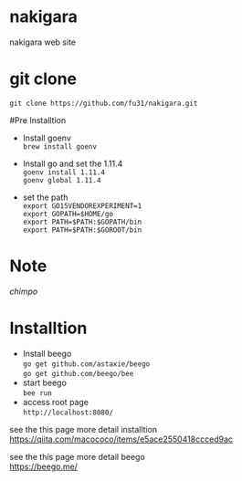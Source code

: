 # nakigara
nakigara web site 


# git clone

`git clone https://github.com/fu31/nakigara.git`

#Pre Installtion

- Install goenv  
`brew install goenv`   

- Install go and set the 1.11.4  
`goenv install 1.11.4`  
`goenv global 1.11.4`  

- set the path  
`export GO15VENDOREXPERIMENT=1`  
`export GOPATH=$HOME/go`  
`export PATH=$PATH:$GOPATH/bin`  
`export PATH=$PATH:$GOROOT/bin`  

# Note  
_chimpo_

# Installtion  

- Install beego  
`go get github.com/astaxie/beego`  
`go get github.com/beego/bee`  
- start beego  
`bee run`  
- access root page  
`http://localhost:8080/ `  

see the this page more detail installtion  
https://qiita.com/macococo/items/e5ace2550418ccced9ac


see the this page more detail beego  
https://beego.me/




